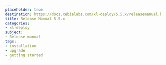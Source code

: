 ```yaml
---
placeholder: true
destination: https://docs.xebialabs.com/xl-deploy/5.5.x/releasemanual.html
title: Release Manual 5.5.x
categories: 
- xl-deploy
subject:
- Release manual
tags:
- installation
- upgrade
- getting started
---
```


